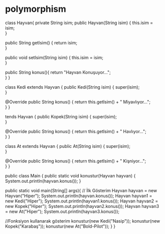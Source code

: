 # polymorphism
class Hayvan{ private String isim; 
public Hayvan(String isim) { this.isim = isim;    
}

public String getIsim() { return isim;    
}

public void setIsim(String isim) { this.isim = isim;    
}

public String konus(){ return "Hayvan Konuşuyor...";     
  }
}

class Kedi extends Hayvan
{ 
public Kedi(String isim) { super(isim);    
}

@Override public String konus() { return this.getIsim() + " Miyavlıyor...";   
  }
}

tends Hayvan 
{ 
public Kopek(String isim) { super(isim);    
}

@Override public String konus() { return this.getIsim() + " Havlıyor...";    
  }
}

class At extends Hayvan 
{ 
public At(String isim) { super(isim);    
}

@Override public String konus() { return this.getIsim() + " Kişniyor...";   
  }
}

public class Main 
{ 
public static void konustur(Hayvan hayvan)
{         
System.out.println(hayvan.konus());
    }

public static void main(String[] args){ // İlk Gösterim Hayvan hayvan = new Hayvan("Hiper");         System.out.println(hayvan.konus());
Hayvan hayvan1 = new Kedi("Hiper");         System.out.println(hayvan1.konus());
Hayvan hayvan2 = new Kopek("Hiper");         System.out.println(hayvan2.konus());
Hayvan hayvan3 = new At("Hiper");         System.out.println(hayvan3.konus());

//Fonksiyon kullanarak gösterim konustur(new Kedi("Nasip")); konustur(new Kopek("Karabaş")); konustur(new At("Bold-Pilot"));     }
}
